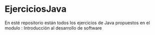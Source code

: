 # EjerciciosJava
En esté repositorio están todos los ejercicios de Java propuestos en el modulo : Introducción al desarrollo de software 
